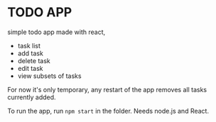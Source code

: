 # TODO APP #

simple todo app made with react,
* task list
* add task
* delete task
* edit task
* view subsets of tasks

For now it's only temporary, any restart of the app removes all tasks currently added.

To run the app, run ```npm start```  in the folder. Needs node.js and React.
